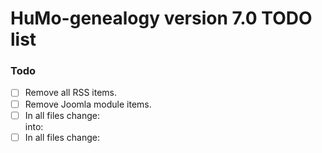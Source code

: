 # HuMo-genealogy version 7.0 TODO list


### Todo

- [ ] Remove all RSS items.  
- [ ] Remove Joomla module items.
- [ ] In all files change: <br /> into: <br>
- [ ] In all files change: <script type="text/javascript"> into: <script>
  - [ ] Sub-task ..............

### In Progress

- [ ] ..........................

### Done ✓

- [x] ................